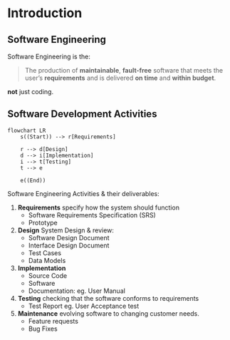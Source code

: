 # Introduction

## Software Engineering

Software Engineering is the:

> The production of **maintainable**, **fault-free** software that meets the user’s **requirements** and is delivered **on time** and **within budget**.

**not** just coding.

## Software Development Activities

```mermaid
flowchart LR
    s((Start)) --> r[Requirements]

    r --> d[Design]
    d --> i[Implementation]
    i --> t[Testing]
    t --> e

    e((End))
```

Software Engineering Activities & their deliverables:

1. **Requirements** specify how the system should function
    - Software Requirements Specification (SRS)
    - Prototype
2. **Design** System Design & review:
    - Software Design Document
    - Interface Design Document
    - Test Cases
    - Data Models
3. **Implementation**
    - Source Code
    - Software
    - Documentation: eg. User Manual
4. **Testing** checking that the software conforms to requirements
    - Test Report eg. User Acceptance test
5. **Maintenance** evolving software to changing customer needs.
    - Feature requests
    - Bug Fixes
